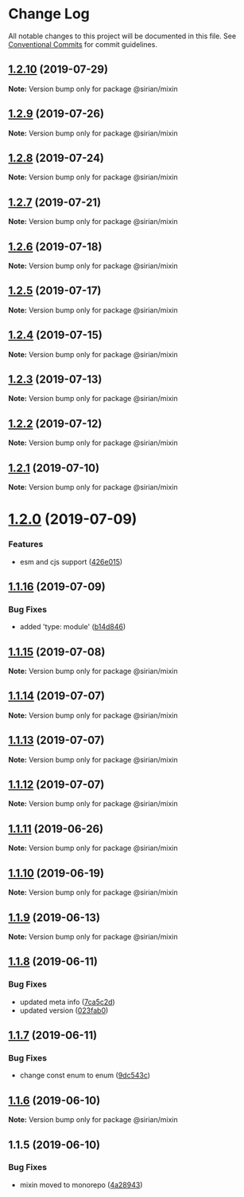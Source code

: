# Change Log

All notable changes to this project will be documented in this file.
See [Conventional Commits](https://conventionalcommits.org) for commit guidelines.

## [1.2.10](https://github.com/sirian/js/compare/@sirian/mixin@1.2.9...@sirian/mixin@1.2.10) (2019-07-29)

**Note:** Version bump only for package @sirian/mixin





## [1.2.9](https://github.com/sirian/js/compare/@sirian/mixin@1.2.8...@sirian/mixin@1.2.9) (2019-07-26)

**Note:** Version bump only for package @sirian/mixin





## [1.2.8](https://github.com/sirian/js/compare/@sirian/mixin@1.2.7...@sirian/mixin@1.2.8) (2019-07-24)

**Note:** Version bump only for package @sirian/mixin





## [1.2.7](https://github.com/sirian/js/compare/@sirian/mixin@1.2.6...@sirian/mixin@1.2.7) (2019-07-21)

**Note:** Version bump only for package @sirian/mixin





## [1.2.6](https://github.com/sirian/js/compare/@sirian/mixin@1.2.5...@sirian/mixin@1.2.6) (2019-07-18)

**Note:** Version bump only for package @sirian/mixin





## [1.2.5](https://github.com/sirian/js/compare/@sirian/mixin@1.2.4...@sirian/mixin@1.2.5) (2019-07-17)

**Note:** Version bump only for package @sirian/mixin





## [1.2.4](https://github.com/sirian/js/compare/@sirian/mixin@1.2.3...@sirian/mixin@1.2.4) (2019-07-15)

**Note:** Version bump only for package @sirian/mixin





## [1.2.3](https://github.com/sirian/js/compare/@sirian/mixin@1.2.2...@sirian/mixin@1.2.3) (2019-07-13)

**Note:** Version bump only for package @sirian/mixin





## [1.2.2](https://github.com/sirian/js/compare/@sirian/mixin@1.2.1...@sirian/mixin@1.2.2) (2019-07-12)

**Note:** Version bump only for package @sirian/mixin





## [1.2.1](https://github.com/sirian/js/compare/@sirian/mixin@1.2.0...@sirian/mixin@1.2.1) (2019-07-10)

**Note:** Version bump only for package @sirian/mixin





# [1.2.0](https://github.com/sirian/js/compare/@sirian/mixin@1.1.16...@sirian/mixin@1.2.0) (2019-07-09)


### Features

* esm and cjs support ([426e015](https://github.com/sirian/js/commit/426e015))





## [1.1.16](https://github.com/sirian/js/compare/@sirian/mixin@1.1.15...@sirian/mixin@1.1.16) (2019-07-09)


### Bug Fixes

* added 'type: module' ([b14d846](https://github.com/sirian/js/commit/b14d846))





## [1.1.15](https://github.com/sirian/js/compare/@sirian/mixin@1.1.14...@sirian/mixin@1.1.15) (2019-07-08)

**Note:** Version bump only for package @sirian/mixin





## [1.1.14](https://github.com/sirian/js/compare/@sirian/mixin@1.1.13...@sirian/mixin@1.1.14) (2019-07-07)

**Note:** Version bump only for package @sirian/mixin





## [1.1.13](https://github.com/sirian/js/compare/@sirian/mixin@1.1.12...@sirian/mixin@1.1.13) (2019-07-07)

**Note:** Version bump only for package @sirian/mixin





## [1.1.12](https://github.com/sirian/js/compare/@sirian/mixin@1.1.11...@sirian/mixin@1.1.12) (2019-07-07)

**Note:** Version bump only for package @sirian/mixin





## [1.1.11](https://github.com/sirian/js/compare/@sirian/mixin@1.1.10...@sirian/mixin@1.1.11) (2019-06-26)

**Note:** Version bump only for package @sirian/mixin





## [1.1.10](https://github.com/sirian/js/compare/@sirian/mixin@1.1.9...@sirian/mixin@1.1.10) (2019-06-19)

**Note:** Version bump only for package @sirian/mixin





## [1.1.9](https://github.com/sirian/js/compare/@sirian/mixin@1.1.8...@sirian/mixin@1.1.9) (2019-06-13)

**Note:** Version bump only for package @sirian/mixin





## [1.1.8](https://github.com/sirian/js/compare/@sirian/mixin@1.1.7...@sirian/mixin@1.1.8) (2019-06-11)


### Bug Fixes

* updated meta info ([7ca5c2d](https://github.com/sirian/js/commit/7ca5c2d))
* updated version ([023fab0](https://github.com/sirian/js/commit/023fab0))





## [1.1.7](https://github.com/sirian/js/compare/@sirian/mixin@1.1.6...@sirian/mixin@1.1.7) (2019-06-11)


### Bug Fixes

* change const enum to enum ([9dc543c](https://github.com/sirian/js/commit/9dc543c))





## [1.1.6](https://github.com/sirian/js/compare/@sirian/mixin@1.1.5...@sirian/mixin@1.1.6) (2019-06-10)

**Note:** Version bump only for package @sirian/mixin





## 1.1.5 (2019-06-10)


### Bug Fixes

* mixin moved to monorepo ([4a28943](https://github.com/sirian/js/commit/4a28943))
